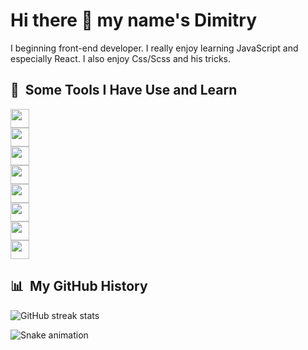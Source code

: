 <h1> Hi there 👋 my name's Dimitry </h1>

<p>I beginning front-end developer. I really enjoy learning JavaScript and especially React. I also enjoy Css/Scss and his tricks.</p>

<h2> 🚀 &nbsp;Some Tools I Have Use and Learn</h2>
<div>
 <div> <img width='30px' src="https://cdn.jsdelivr.net/gh/devicons/devicon/icons/html5/html5-original-wordmark.svg" /> </div>
 <div> <img width='30px' src="https://cdn.jsdelivr.net/gh/devicons/devicon/icons/css3/css3-original-wordmark.svg" /> </div>
 <div> <img width='30px' src="https://cdn.jsdelivr.net/gh/devicons/devicon/icons/sass/sass-original.svg" />  </div>
 <div> <img width='30px' src="https://cdn.jsdelivr.net/gh/devicons/devicon/icons/javascript/javascript-original.svg" /> </div>
 <div> <img width='30px' src="https://cdn.jsdelivr.net/gh/devicons/devicon/icons/react/react-original-wordmark.svg"/> </div>
 <div> <img width='30px' src="https://cdn.jsdelivr.net/gh/devicons/devicon/icons/redux/redux-original.svg" /> </div>
 <div> <img width='30px' src="https://cdn.jsdelivr.net/gh/devicons/devicon/icons/git/git-original-wordmark.svg" /> </div>
 <div> <img width='30px' src="https://cdn.jsdelivr.net/gh/devicons/devicon/icons/webpack/webpack-original-wordmark.svg" /> </div>
</div>

<h2> 📊 &nbsp;My GitHub History</h2>

![GitHub streak stats](https://github-readme-streak-stats.herokuapp.com/?user=Dimitry-prog)  

![Snake animation](https://github.com/thepiyushmalhotra/thepiyushmalhotra/blob/output/github-contribution-grid-snake.svg)

